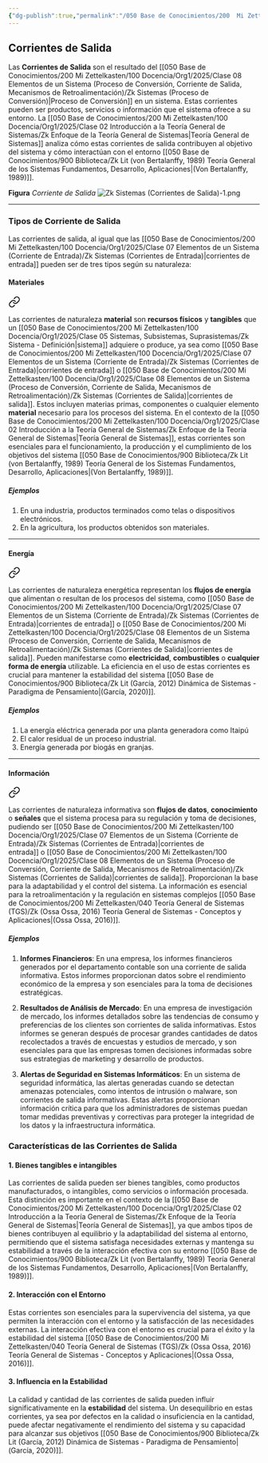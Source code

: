 ```yaml
---
{"dg-publish":true,"permalink":"/050 Base de Conocimientos/200  Mi Zettelkasten/100 Docencia/Org1/2025/Clase 08 Elementos de un Sistema (Proceso de Conversión, Corriente de Salida, Mecanismos de Retroalimentación)/Zk Sistemas (Corrientes de Salida)/","tags":["digitalGarden"]}
---
```


## Corrientes de Salida

Las **Corrientes de Salida** son el resultado del [[050 Base de Conocimientos/200  Mi Zettelkasten/100 Docencia/Org1/2025/Clase 08 Elementos de un Sistema (Proceso de Conversión, Corriente de Salida, Mecanismos de Retroalimentación)/Zk Sistemas (Proceso de Conversión)\|Proceso de Conversión]] en un sistema. Estas corrientes pueden ser productos, servicios o información que el sistema ofrece a su entorno. La [[050 Base de Conocimientos/200  Mi Zettelkasten/100 Docencia/Org1/2025/Clase 02 Introducción a la Teoría General de Sistemas/Zk Enfoque de la Teoría General de Sistemas\|Teoría General de Sistemas]] analiza cómo estas corrientes de salida contribuyen al objetivo del sistema y cómo interactúan con el entorno [[050 Base de Conocimientos/900 Biblioteca/Zk Lit (von Bertalanffy, 1989) Teoría General de los Sistemas Fundamentos, Desarrollo, Aplicaciones\|(Von Bertalanffy, 1989)]].

**Figura**
_Corriente de Salida_
![Zk Sistemas (Corrientes de Salida)-1.png](/img/user/050%20Base%20de%20Conocimientos/200%20%20Mi%20Zettelkasten/100%20Docencia/Org1/2025/Clase%2008%20Elementos%20de%20un%20Sistema%20(Proceso%20de%20Conversi%C3%B3n,%20Corriente%20de%20Salida,%20Mecanismos%20de%20Retroalimentaci%C3%B3n)/000%20Adjuntos/Zk%20Sistemas%20(Corrientes%20de%20Salida)-1.png)

----
### Tipos de Corriente de Salida
Las corrientes de salida, al igual que las [[050 Base de Conocimientos/200  Mi Zettelkasten/100 Docencia/Org1/2025/Clase 07 Elementos de un Sistema (Corriente de Entrada)/Zk Sistemas (Corrientes de Entrada)\|corrientes de entrada]] pueden ser de tres tipos según su naturaleza:

#### Materiales

<div class="transclusion internal-embed is-loaded"><a class="markdown-embed-link" href="/050-base-de-conocimientos/200-mi-zettelkasten/100-docencia/org1/2025/clase-07-elementos-de-un-sistema-corriente-de-entrada/zk-sistemas-corriente-de-naturaleza-material/#1126d2" aria-label="Open link"><svg xmlns="http://www.w3.org/2000/svg" width="24" height="24" viewBox="0 0 24 24" fill="none" stroke="currentColor" stroke-width="2" stroke-linecap="round" stroke-linejoin="round" class="svg-icon lucide-link"><path d="M10 13a5 5 0 0 0 7.54.54l3-3a5 5 0 0 0-7.07-7.07l-1.72 1.71"></path><path d="M14 11a5 5 0 0 0-7.54-.54l-3 3a5 5 0 0 0 7.07 7.07l1.71-1.71"></path></svg></a><div class="markdown-embed">



Las corrientes de naturaleza **material** son **recursos físicos** y **tangibles** que un [[050 Base de Conocimientos/200  Mi Zettelkasten/100 Docencia/Org1/2025/Clase 05 Sistemas, Subsistemas, Suprasistemas/Zk Sistema - Definición\|sistema]] adquiere o produce, ya sea como [[050 Base de Conocimientos/200  Mi Zettelkasten/100 Docencia/Org1/2025/Clase 07 Elementos de un Sistema (Corriente de Entrada)/Zk Sistemas (Corrientes de Entrada)\|corrientes de entrada]] o [[050 Base de Conocimientos/200  Mi Zettelkasten/100 Docencia/Org1/2025/Clase 08 Elementos de un Sistema (Proceso de Conversión, Corriente de Salida, Mecanismos de Retroalimentación)/Zk Sistemas (Corrientes de Salida)\|corrientes de salida]]. Estos incluyen materias primas, componentes o cualquier elemento **material** necesario para los procesos del sistema. En el contexto de la [[050 Base de Conocimientos/200  Mi Zettelkasten/100 Docencia/Org1/2025/Clase 02 Introducción a la Teoría General de Sistemas/Zk Enfoque de la Teoría General de Sistemas\|Teoría General de Sistemas]], estas corrientes son esenciales para el funcionamiento, la producción y el cumplimiento de los objetivos del sistema [[050 Base de Conocimientos/900 Biblioteca/Zk Lit (von Bertalanffy, 1989) Teoría General de los Sistemas Fundamentos, Desarrollo, Aplicaciones\|(Von Bertalanffy, 1989)]]. 

</div></div>


##### Ejemplos
1. En una industria, productos terminados como telas o dispositivos electrónicos.
2. En la agricultura, los productos obtenidos son materiales.

----
#### Energía

<div class="transclusion internal-embed is-loaded"><a class="markdown-embed-link" href="/050-base-de-conocimientos/200-mi-zettelkasten/100-docencia/org1/2025/clase-07-elementos-de-un-sistema-corriente-de-entrada/zk-sistemas-corriente-de-naturaleza-energetica/#344ea7" aria-label="Open link"><svg xmlns="http://www.w3.org/2000/svg" width="24" height="24" viewBox="0 0 24 24" fill="none" stroke="currentColor" stroke-width="2" stroke-linecap="round" stroke-linejoin="round" class="svg-icon lucide-link"><path d="M10 13a5 5 0 0 0 7.54.54l3-3a5 5 0 0 0-7.07-7.07l-1.72 1.71"></path><path d="M14 11a5 5 0 0 0-7.54-.54l-3 3a5 5 0 0 0 7.07 7.07l1.71-1.71"></path></svg></a><div class="markdown-embed">



Las corrientes de naturaleza energética representan los **flujos de energía** que alimentan o resultan de los procesos del sistema, como [[050 Base de Conocimientos/200  Mi Zettelkasten/100 Docencia/Org1/2025/Clase 07 Elementos de un Sistema (Corriente de Entrada)/Zk Sistemas (Corrientes de Entrada)\|corrientes de entrada]] o [[050 Base de Conocimientos/200  Mi Zettelkasten/100 Docencia/Org1/2025/Clase 08 Elementos de un Sistema (Proceso de Conversión, Corriente de Salida, Mecanismos de Retroalimentación)/Zk Sistemas (Corrientes de Salida)\|corrientes de salida]]. Pueden manifestarse como **electricidad**, **combustibles** o **cualquier forma de energía** utilizable. La eficiencia en el uso de estas corrientes es crucial para mantener la estabilidad del sistema [[050 Base de Conocimientos/900 Biblioteca/Zk Lit (García, 2012) Dinámica de Sistemas - Paradigma de Pensamiento\|(García, 2020)]]. 

</div></div>


##### Ejemplos
1. La energía eléctrica generada por una planta generadora como Itaipú
2. El calor residual de un proceso industrial.
3. Energía generada por biogás en granjas.

----
#### Información

<div class="transclusion internal-embed is-loaded"><a class="markdown-embed-link" href="/050-base-de-conocimientos/200-mi-zettelkasten/100-docencia/org1/2025/clase-07-elementos-de-un-sistema-corriente-de-entrada/zk-sistemas-corriente-de-naturaleza-informativa/#c3e862" aria-label="Open link"><svg xmlns="http://www.w3.org/2000/svg" width="24" height="24" viewBox="0 0 24 24" fill="none" stroke="currentColor" stroke-width="2" stroke-linecap="round" stroke-linejoin="round" class="svg-icon lucide-link"><path d="M10 13a5 5 0 0 0 7.54.54l3-3a5 5 0 0 0-7.07-7.07l-1.72 1.71"></path><path d="M14 11a5 5 0 0 0-7.54-.54l-3 3a5 5 0 0 0 7.07 7.07l1.71-1.71"></path></svg></a><div class="markdown-embed">



Las corrientes de naturaleza informativa son **flujos de datos**, **conocimiento** o **señales** que el sistema procesa para su regulación y toma de decisiones, pudiendo ser [[050 Base de Conocimientos/200  Mi Zettelkasten/100 Docencia/Org1/2025/Clase 07 Elementos de un Sistema (Corriente de Entrada)/Zk Sistemas (Corrientes de Entrada)\|corrientes de entrada]] o [[050 Base de Conocimientos/200  Mi Zettelkasten/100 Docencia/Org1/2025/Clase 08 Elementos de un Sistema (Proceso de Conversión, Corriente de Salida, Mecanismos de Retroalimentación)/Zk Sistemas (Corrientes de Salida)\|corrientes de salida]]. Proporcionan la base para la adaptabilidad y el control del sistema. La información es esencial para la retroalimentación y la regulación en sistemas complejos [[050 Base de Conocimientos/200  Mi Zettelkasten/040 Teoría General de Sistemas (TGS)/Zk (Ossa Ossa, 2016) Teoría General de Sistemas -  Conceptos y Aplicaciones\|(Ossa Ossa, 2016)]]. 

</div></div>


##### Ejemplos
1. **Informes Financieros**: En una empresa, los informes financieros generados por el departamento contable son una corriente de salida informativa. Estos informes proporcionan datos sobre el rendimiento económico de la empresa y son esenciales para la toma de decisiones estratégicas.

2. **Resultados de Análisis de Mercado**: En una empresa de investigación de mercado, los informes detallados sobre las tendencias de consumo y preferencias de los clientes son corrientes de salida informativas. Estos informes se generan después de procesar grandes cantidades de datos recolectados a través de encuestas y estudios de mercado, y son esenciales para que las empresas tomen decisiones informadas sobre sus estrategias de marketing y desarrollo de productos.

3. **Alertas de Seguridad en Sistemas Informáticos**: En un sistema de seguridad informática, las alertas generadas cuando se detectan amenazas potenciales, como intentos de intrusión o malware, son corrientes de salida informativas. Estas alertas proporcionan información crítica para que los administradores de sistemas puedan tomar medidas preventivas y correctivas para proteger la integridad de los datos y la infraestructura informática.

### Características de las Corrientes de Salida

#### 1. Bienes tangibles e intangibles
Las corrientes de salida pueden ser bienes tangibles, como productos manufacturados, o intangibles, como servicios o información procesada. Esta distinción es importante en el contexto de la [[050 Base de Conocimientos/200  Mi Zettelkasten/100 Docencia/Org1/2025/Clase 02 Introducción a la Teoría General de Sistemas/Zk Enfoque de la Teoría General de Sistemas\|Teoría General de Sistemas]], ya que ambos tipos de bienes contribuyen al equilibrio y la adaptabilidad del sistema al entorno, permitiendo que el sistema satisfaga necesidades externas y mantenga su estabilidad a través de la interacción efectiva con su entorno [[050 Base de Conocimientos/900 Biblioteca/Zk Lit (von Bertalanffy, 1989) Teoría General de los Sistemas Fundamentos, Desarrollo, Aplicaciones\|(Von Bertalanffy, 1989)]].

#### 2. Interacción con el Entorno
Estas corrientes son esenciales para la supervivencia del sistema, ya que permiten la interacción con el entorno y la satisfacción de las necesidades externas. La interacción efectiva con el entorno es crucial para el éxito y la estabilidad del sistema [[050 Base de Conocimientos/200  Mi Zettelkasten/040 Teoría General de Sistemas (TGS)/Zk (Ossa Ossa, 2016) Teoría General de Sistemas -  Conceptos y Aplicaciones\|(Ossa Ossa, 2016)]].

#### 3. Influencia en la Estabilidad
La calidad y cantidad de las corrientes de salida pueden influir significativamente en la **estabilidad** del sistema. Un desequilibrio en estas corrientes, ya sea por defectos en la calidad o insuficiencia en la cantidad, puede afectar negativamente el rendimiento del sistema y su capacidad para alcanzar sus objetivos [[050 Base de Conocimientos/900 Biblioteca/Zk Lit (García, 2012) Dinámica de Sistemas - Paradigma de Pensamiento\|(García, 2020)]].
